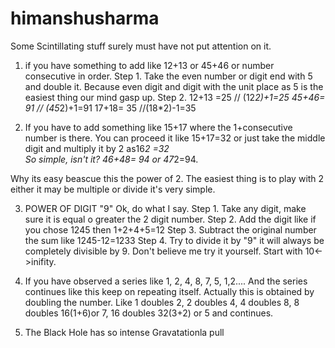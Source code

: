 # himanshusharma

Some Scintillating stuff surely must have not put attention on it.
1. if you have something to add like 12+13 or 45+46 or number consecutive in order.
Step 1.   Take the even number or digit end with 5 and double it. Because even digit and digit with the unit place as 5 is the easiest thing our mind gasp up. 
Step 2. 
12+13 =25  //  (12*2)+1=25
45+46= 91 // (45*2)+1=91
17+18= 35  //(18*2)-1=35

2. If you have to add something like 15+17 where the 1+consecutive number is there.
		You can proceed it like 15+17=32 or just take the middle digit and multiply it by 2  as16*2 =32  
So simple, isn't it?
46+48= 94  or 47*2=94.

Why its easy beascue this the power of 2. The easiest thing is to play with 2 either it may be multiple or divide it's very simple.

3. POWER OF DIGIT "9"
Ok, do what I say.
Step 1. Take any digit, make sure it is equal o greater the 2 digit number.
Step 2. Add the digit like if you chose  1245 then  1+2+4+5=12
Step 3. Subtract the original number the sum like 1245-12=1233
Step 4. Try to divide it by "9" it will always be completely divisible by 9.
Don't believe me try it yourself. Start with 10<->inifity. 

4. If you have observed a series like 1, 2, 4, 8, 7, 5, 1,2.... And the series continues like this keep on repeating itself. Actually this is obtained by doubling the number. Like 1 doubles 2, 2 doubles 4, 4 doubles 8, 8 doubles 16(1+6)or 7, 16 doubles 32(3+2) or 5 and continues. 

 4. The Black Hole has so intense Gravatationla pull 


